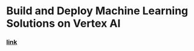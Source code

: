 # Build and Deploy Machine Learning Solutions on Vertex AI

### [link](https://www.cloudskillsboost.google/paths/108/course_templates/684/labs/519890)
